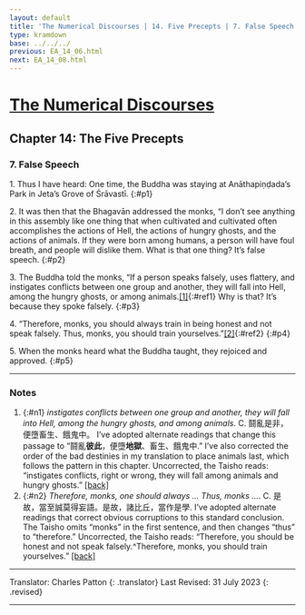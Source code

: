 ```yaml
---
layout: default
title: 'The Numerical Discourses | 14. Five Precepts | 7. False Speech'
type: kramdown
base: ../../../
previous: EA_14_06.html
next: EA_14_08.html
---
```


# [The Numerical Discourses](../index.html)
## Chapter 14: The Five Precepts
### 7. False Speech

1\. Thus I have heard: One time, the Buddha was staying at Anāthapiṇḍada’s Park in Jeta’s Grove of Śrāvastī.
{:#p1}

2\. It was then that the Bhagavān addressed the monks, “I don’t see anything in this assembly like one thing that when cultivated and cultivated often accomplishes the actions of Hell, the actions of hungry ghosts, and the actions of animals. If they were born among humans, a person will have foul breath, and people will dislike them. What is that one thing? It’s false speech.
{:#p2}

3\. The Buddha told the monks, “If a person speaks falsely, uses flattery, and instigates conflicts between one group and another, they will fall into Hell, among the hungry ghosts, or among animals.[\[1\]](#n1){:#ref1} Why is that? It’s because they spoke falsely.
{:#p3}

4\. “Therefore, monks, you should always train in being honest and not speak falsely. Thus, monks, you should train yourselves.”[\[2\]](#n2){:#ref2}
{:#p4}

5\. When the monks heard what the Buddha taught, they rejoiced and approved.
{:#p5}

---

### Notes

1. {:#n1} <em>instigates conflicts between one group and another, they will fall into Hell, among the hungry ghosts, and among animals</em>. C. 鬪亂是非，便墮畜生、餓鬼中。 I’ve adopted alternate readings that change this passage to “鬪亂<strong>彼此</strong>，便墮<strong>地獄</strong>、畜生、餓鬼中.” I’ve also corrected the order of the bad destinies in my translation to place animals last, which follows the pattern in this chapter. Uncorrected, the Taisho reads: “instigates conflicts, right or wrong, they will fall among animals and hungry ghosts.” [\[back\]](#ref1)
2. {:#n2} <em>Therefore, monks, one should always … Thus, monks …</em>. C. 是故，當至誠莫得妄語。是故，諸比丘，當作是學. I’ve adopted alternate readings that correct obvious corruptions to this standard conclusion. The Taisho omits “monks” in the first sentence, and then changes “thus” to “therefore.” Uncorrected, the Taisho reads: “Therefore, you should be honest and not speak falsely.^Therefore, monks, you should train yourselves.” [\[back\]](#ref2)

---

Translator: Charles Patton
{: .translator}
Last Revised: 31 July 2023
{: .revised}

---